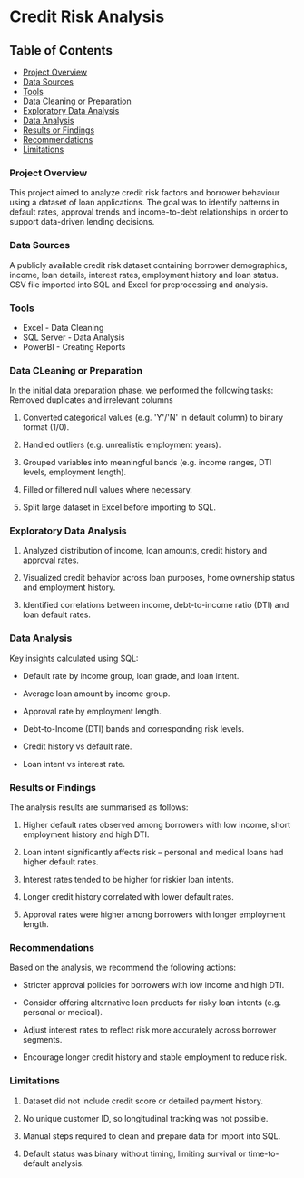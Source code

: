 # Credit Risk Analysis

## Table of Contents

- [Project Overview](#project-overview)
- [Data Sources](#data-sources)
- [Tools](#tools)
- [Data Cleaning or Preparation](#data-cleaning-or-preparation)
- [Exploratory Data Analysis](#exploratory-data-analysis)
- [Data Analysis](#data-analysis)
- [Results or Findings](#results-or-findings)
- [Recommendations](#recommendations)
- [Limitations](#limitations)

### Project Overview

This project aimed to analyze credit risk factors and borrower behaviour using a dataset of loan applications. The goal was to identify patterns in default rates, approval trends and income-to-debt relationships in order to support data-driven lending decisions.

### Data Sources

A publicly available credit risk dataset containing borrower demographics, income, loan details, interest rates, employment history and loan status. CSV file imported into SQL and Excel for preprocessing and analysis.

### Tools

- Excel - Data Cleaning
- SQL Server - Data Analysis
- PowerBI - Creating Reports

### Data CLeaning or Preparation

In the initial data preparation phase, we performed the following tasks:
Removed duplicates and irrelevant columns

1. Converted categorical values (e.g. 'Y'/'N' in default column) to binary format (1/0).

2. Handled outliers (e.g. unrealistic employment years).

3. Grouped variables into meaningful bands (e.g. income ranges, DTI levels, employment length).

4. Filled or filtered null values where necessary.

5. Split large dataset in Excel before importing to SQL.

### Exploratory Data Analysis

1. Analyzed distribution of income, loan amounts, credit history and approval rates.

2. Visualized credit behavior across loan purposes, home ownership status and employment history.

3. Identified correlations between income, debt-to-income ratio (DTI) and loan default rates.

### Data Analysis

Key insights calculated using SQL:

- Default rate by income group, loan grade, and loan intent.

- Average loan amount by income group.

- Approval rate by employment length.

- Debt-to-Income (DTI) bands and corresponding risk levels.

- Credit history vs default rate.

- Loan intent vs interest rate.

### Results or Findings

The analysis results are summarised as follows:
1. Higher default rates observed among borrowers with low income, short employment history and high DTI.

2. Loan intent significantly affects risk – personal and medical loans had higher default rates.

3. Interest rates tended to be higher for riskier loan intents.

4. Longer credit history correlated with lower default rates.

5. Approval rates were higher among borrowers with longer employment length.

### Recommendations

Based on the analysis, we recommend the following actions:
- Stricter approval policies for borrowers with low income and high DTI.

- Consider offering alternative loan products for risky loan intents (e.g. personal or medical).

- Adjust interest rates to reflect risk more accurately across borrower segments.

- Encourage longer credit history and stable employment to reduce risk.

### Limitations

1. Dataset did not include credit score or detailed payment history.

2. No unique customer ID, so longitudinal tracking was not possible.

3. Manual steps required to clean and prepare data for import into SQL.

4. Default status was binary without timing, limiting survival or time-to-default analysis.







